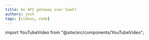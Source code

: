 ```yaml
---
title: An API gateway over SaaS?
authors: josh
tags: [videos, code]
---
```


import YouTubeVideo from "@site/src/components/YouTubeVideo";

<YouTubeVideo url="https://www.youtube-nocookie.com/embed/6hvkH-hB384" />
